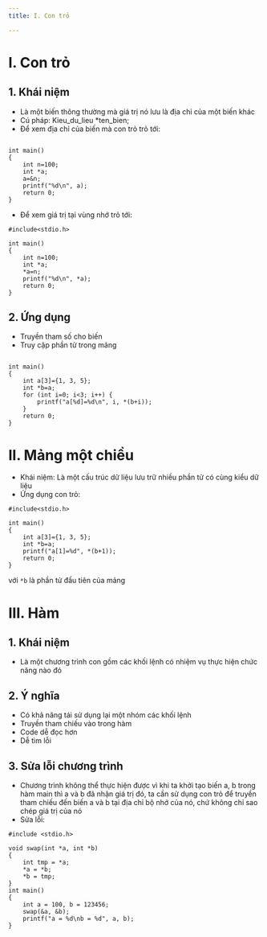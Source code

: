 ```yaml
---
title: I. Con trỏ

---
```


# I. Con trỏ 
## 1. Khái niệm
- Là một biến thông thường mà giá trị nó lưu là địa chỉ của một biến khác
- Cú pháp: Kieu_du_lieu *ten_bien;
- Để xem địa chỉ của biến mà con trỏ trỏ tới: 

```#include<stdio.h>

int main()
{
    int n=100;
    int *a;
    a=&n;
    printf("%d\n", a);
    return 0;
}
```
- Để xem giá trị tại vùng nhớ trỏ tới:

```
#include<stdio.h>

int main()
{
    int n=100;
    int *a;
    *a=n;
    printf("%d\n", *a);
    return 0;
}
```

## 2. Ứng dụng
- Truyền tham số cho biến
- Truy cập phần tử trong mảng

```#include<stdio.h>

int main()
{
    int a[3]={1, 3, 5};
    int *b=a;
    for (int i=0; i<3; i++) {
        printf("a[%d]=%d\n", i, *(b+i));
    }
    return 0;
}
```
# II. Mảng một chiều
- Khái niệm: Là một cấu trúc dữ liệu lưu trữ nhiều phần tử có cùng kiểu dữ liệu
- Ứng dụng con trỏ:
```
#include<stdio.h>

int main()
{
    int a[3]={1, 3, 5};
    int *b=a;
    printf("a[1]=%d", *(b+1));
    return 0;
}
```
với `*b` là phần tử đầu tiên của mảng
# III. Hàm
## 1. Khái niệm
- Là một chương trình con gồm các khối lệnh có nhiệm vụ thực hiện chức năng nào đó

## 2. Ý nghĩa 
- Có khả năng tái sử dụng lại một nhóm các khối lệnh
- Truyền tham chiếu vào trong hàm
- Code dễ đọc hơn
- Dễ tìm lỗi
## 3. Sửa lỗi chương trình
- Chương trình không thể thực hiện được vì khi ta khởi tạo biến a, b trong hàm main thì a và b đã nhận giá trị đó, ta cần sử dụng con trỏ để truyền tham chiếu đến biến a và b tại địa chỉ bộ nhớ của nó, chứ không chỉ sao chép giá trị của nó
- Sửa lỗi:
```
#include <stdio.h>

void swap(int *a, int *b)
{
    int tmp = *a;
    *a = *b;
    *b = tmp;
}
int main()
{
    int a = 100, b = 123456;
    swap(&a, &b);
    printf("a = %d\nb = %d", a, b);
}
```
